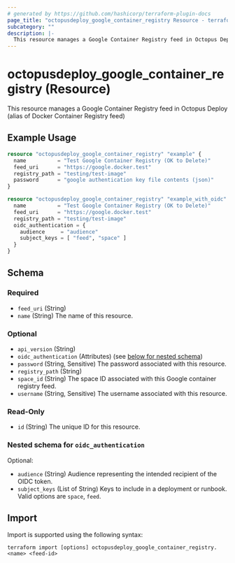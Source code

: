 ```yaml
---
# generated by https://github.com/hashicorp/terraform-plugin-docs
page_title: "octopusdeploy_google_container_registry Resource - terraform-provider-octopusdeploy"
subcategory: ""
description: |-
  This resource manages a Google Container Registry feed in Octopus Deploy (alias of Docker Container Registry feed)
---
```


# octopusdeploy_google_container_registry (Resource)

This resource manages a Google Container Registry feed in Octopus Deploy (alias of Docker Container Registry feed)

## Example Usage

```terraform
resource "octopusdeploy_google_container_registry" "example" {
  name          = "Test Google Container Registry (OK to Delete)"
  feed_uri      = "https://google.docker.test"
  registry_path = "testing/test-image"
  password      = "google authentication key file contents (json)"
}
```

```terraform
resource "octopusdeploy_google_container_registry" "example_with_oidc" {
  name          = "Test Google Container Registry (OK to Delete)"
  feed_uri      = "https://google.docker.test"
  registry_path = "testing/test-image"
  oidc_authentication = {
    audience     = "audience"
    subject_keys = [ "feed", "space" ]
  }
}
```

<!-- schema generated by tfplugindocs -->
## Schema

### Required

- `feed_uri` (String)
- `name` (String) The name of this resource.

### Optional

- `api_version` (String)
- `oidc_authentication` (Attributes) (see [below for nested schema](#nestedatt--oidc_authentication)) 
- `password` (String, Sensitive) The password associated with this resource.
- `registry_path` (String)
- `space_id` (String) The space ID associated with this Google container registry feed.
- `username` (String, Sensitive) The username associated with this resource.

### Read-Only

- `id` (String) The unique ID for this resource.
 
<a id="nestedatt--oidc_authentication"></a>
### Nested schema for `oidc_authentication`

Optional:

- `audience` (String) Audience representing the intended recipient of the OIDC token.
- `subject_keys` (List of String) Keys to include in a deployment or runbook. Valid options are `space`, `feed`.
 
## Import

Import is supported using the following syntax:

```shell
terraform import [options] octopusdeploy_google_container_registry.<name> <feed-id>
```
